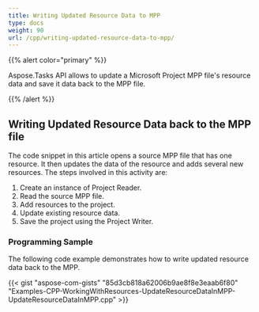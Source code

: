 ```yaml
---
title: Writing Updated Resource Data to MPP
type: docs
weight: 90
url: /cpp/writing-updated-resource-data-to-mpp/
---
```


{{% alert color="primary" %}} 

Aspose.Tasks API allows to update a Microsoft Project MPP file's resource data and save it data back to the MPP file.

{{% /alert %}} 
## **Writing Updated Resource Data back to the MPP file**
The code snippet in this article opens a source MPP file that has one resource. It then updates the data of the resource and adds several new resources. The steps involved in this activity are:

1. Create an instance of Project Reader.
2. Read the source MPP file.
3. Add resources to the project.
4. Update existing resource data.
5. Save the project using the Project Writer.
### **Programming Sample**
The following code example demonstrates how to write updated resource data back to the MPP.

{{< gist "aspose-com-gists" "85d3cb818a62006b9ae8f8e3eaab6f80" "Examples-CPP-WorkingWithResources-UpdateResourceDataInMPP-UpdateResourceDataInMPP.cpp" >}}
